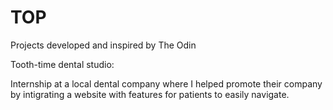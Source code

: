 # TOP
Projects developed and inspired by The Odin 

Tooth-time dental studio: 

Internship at a local dental company where I helped promote their company by intigrating a website with features for patients to easily navigate. 
